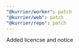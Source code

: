 ```yaml
---
"@kurrier/worker": patch
"@kurrier/web": patch
"@kurrier/repo": patch
---
```


Added licencse and notice
